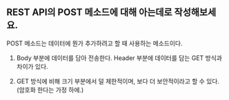 ## REST API의 POST 메소드에 대해 아는데로 작성해보세요.

POST 메소드는 데이터에 뭔가 추가하려고 할 때 사용하는
메소드이다.

1. Body 부분에 데이터를 담아 전송한다.
   Header 부분에 데이터를 담는 GET 방식과 차이가 있다.

2. GET 방식에 비해 크기 부분에서 덜 제한적이며, 보다 더 보안적이라고 할 수 있다. (암호화 한다는 가정 하에.)
